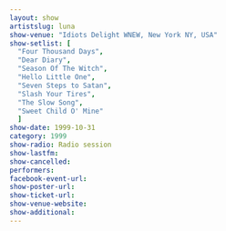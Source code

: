 ```yaml
---
layout: show
artistslug: luna
show-venue: "Idiots Delight WNEW, New York NY, USA"
show-setlist: [
  "Four Thousand Days",
  "Dear Diary",
  "Season Of The Witch",
  "Hello Little One",
  "Seven Steps to Satan",
  "Slash Your Tires",
  "The Slow Song",
  "Sweet Child O' Mine"
  ]
show-date: 1999-10-31
category: 1999
show-radio: Radio session
show-lastfm: 
show-cancelled: 
performers: 
facebook-event-url: 
show-poster-url: 
show-ticket-url: 
show-venue-website: 
show-additional: 
---
```



